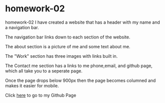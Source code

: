 # homework-02

homework-02
I have created a website that has a header with my name and a navigation bar.

The navigation bar links down to each section of the website.

The about section is a picture of me and some text about me.

The "Work" section has three images with links built in.

The Contact me section has a links to me phone,email, and github page, which all take you to a seperate page.

Once the page drops below 900px then the page becomes columned and makes it easier for mobile.

Click [here](https://github.com/RyanCarey18) to go to my Github Page
